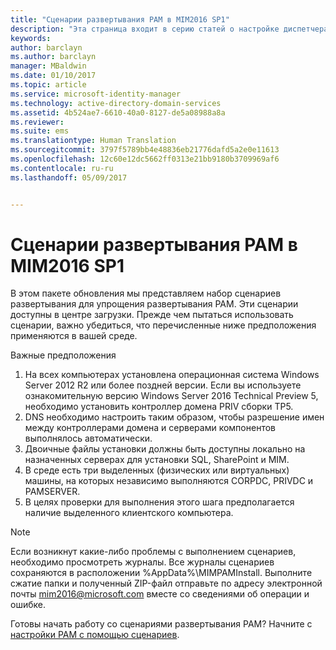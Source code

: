 ```yaml
---
title: "Сценарии развертывания PAM в MIM2016 SP1"
description: "Эта страница входит в серию статей о настройке диспетчера привилегированных удостоверений с помощью скриптов. Она включает список допущений относительно среды."
keywords: 
author: barclayn
ms.author: barclayn
manager: MBaldwin
ms.date: 01/10/2017
ms.topic: article
ms.service: microsoft-identity-manager
ms.technology: active-directory-domain-services
ms.assetid: 4b524ae7-6610-40a0-8127-de5a08988a8a
ms.reviewer: 
ms.suite: ems
ms.translationtype: Human Translation
ms.sourcegitcommit: 3797f5789bb4e48836eb21776dafd5a2e0e11613
ms.openlocfilehash: 12c60e12dc5662ff0313e21bb9180b3709969af6
ms.contentlocale: ru-ru
ms.lasthandoff: 05/09/2017


---
```


# <a name="mim2016-sp1-pam-deployment-scripts"></a>Сценарии развертывания PAM в MIM2016 SP1

В этом пакете обновления мы представляем набор сценариев развертывания для упрощения развертывания PAM. Эти сценарии доступны в центре загрузки. Прежде чем пытаться использовать сценарии, важно убедиться, что перечисленные ниже предположения применяются в вашей среде.

Важные предположения
1. На всех компьютерах установлена операционная система Windows Server 2012 R2 или более поздней версии. Если вы используете ознакомительную версию Windows Server 2016 Technical Preview 5, необходимо установить контроллер домена PRIV сборки TP5.
2. DNS необходимо настроить таким образом, чтобы разрешение имен между контроллерами домена и серверами компонентов выполнялось автоматически.
3. Двоичные файлы установки должны быть доступны локально на назначенных серверах для установки SQL, SharePoint и MIM.
4. В среде есть три выделенных (физических или виртуальных) машины, на которых независимо выполняются CORPDC, PRIVDC и PAMSERVER.
5. В целях проверки для выполнения этого шага предполагается наличие выделенного клиентского компьютера.

>[!NOTE]
>Если возникнут какие-либо проблемы с выполнением сценариев, необходимо просмотреть журналы. Все журналы сценариев сохраняются в расположении %AppData%\MIMPAMInstall. Выполните сжатие папки и полученный ZIP-файл отправьте по адресу электронной почты mim2016@microsoft.com вместе со сведениями об операции и ошибке.

Готовы начать работу со сценариями развертывания PAM? Начните с [настройки PAM с помощью сценариев](./pam/sp1-pam-configure-using-scripts.md).

